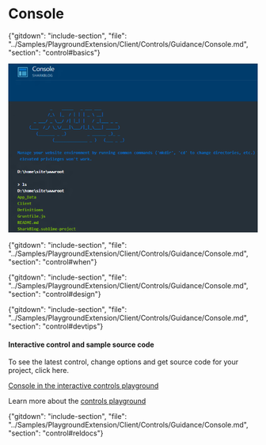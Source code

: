 ﻿# Console

{"gitdown": "include-section", "file": "../Samples/PlaygroundExtension/Client/Controls/Guidance/Console.md", "section": "control#basics"}

<!-- TODO get an IMAGE to embed here -->
![Console](../media/portalfx-controls/console-large.png)

<!-- TODO get an SAMPLE CODE to embed here -->

{"gitdown": "include-section", "file": "../Samples/PlaygroundExtension/Client/Controls/Guidance/Console.md", "section": "control#when"}

{"gitdown": "include-section", "file": "../Samples/PlaygroundExtension/Client/Controls/Guidance/Console.md", "section": "control#design"}

{"gitdown": "include-section", "file": "../Samples/PlaygroundExtension/Client/Controls/Guidance/Console.md", "section": "control#devtips"}

#### Interactive control and sample source code
To see the latest control, change options and get source code for your project, click here.

<a href="https://ms.portal.azure.com/?Microsoft_Azure_Playground=true#blade/Microsoft_Azure_Playground/ControlsIndexBlade/Console_create_Playground" target="_blank">Console in the interactive controls playground</a>

Learn more about the [controls playground](./top-extensions-controls-playground.md)


{"gitdown": "include-section", "file": "../Samples/PlaygroundExtension/Client/Controls/Guidance/Console.md", "section": "control#reldocs"}
